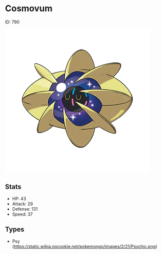 # Cosmovum


ID: 790

![](https://raw.githubusercontent.com/PokeAPI/sprites/master/sprites/pokemon/other/official-artwork/790.png "Cosmovum")

## Stats


 - HP: 43
 - Attack: 29
 - Defense: 131
 - Speed: 37

## Types


 - Psy (https://static.wikia.nocookie.net/pokemongo/images/2/21/Psychic.png)
